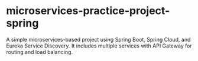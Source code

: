 # microservices-practice-project-spring
A simple microservices-based project using Spring Boot, Spring Cloud, and Eureka Service Discovery. It includes multiple services with API Gateway for routing and load balancing.
